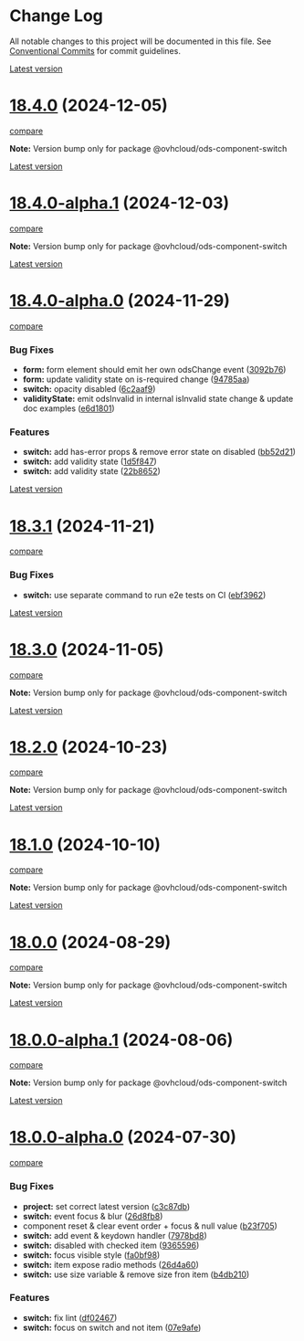 # Change Log

All notable changes to this project will be documented in this file.
See [Conventional Commits](https://conventionalcommits.org) for commit guidelines.

[Latest version](https://ovh.github.io/design-system/latest/?path=/docs/design-system-changelog--page)


# [18.4.0](https://ovh.github.io/design-system/v18.4.0/?path=/docs/design-system-changelog--page) (2024-12-05)
[compare](https://github.com/ovh/design-system/compare/v18.4.0-alpha.1...v18.4.0)

**Note:** Version bump only for package @ovhcloud/ods-component-switch





[Latest version](https://ovh.github.io/design-system/latest/?path=/docs/design-system-changelog--page)


# [18.4.0-alpha.1](https://ovh.github.io/design-system/v18.4.0-alpha.1/?path=/docs/design-system-changelog--page) (2024-12-03)
[compare](https://github.com/ovh/design-system/compare/v18.4.0-alpha.0...v18.4.0-alpha.1)

**Note:** Version bump only for package @ovhcloud/ods-component-switch







[Latest version](https://ovh.github.io/design-system/latest/?path=/docs/design-system-changelog--page)


# [18.4.0-alpha.0](https://ovh.github.io/design-system/v18.4.0-alpha.0/?path=/docs/design-system-changelog--page) (2024-11-29)
[compare](https://github.com/ovh/design-system/compare/v18.3.1...v18.4.0-alpha.0)

### Bug Fixes

* **form:** form element should emit her own odsChange event ([3092b76](https://github.com/ovh/design-system/commit/3092b768a559478804492869e2ada8a918fdb023))
* **form:** update validity state on is-required change ([94785aa](https://github.com/ovh/design-system/commit/94785aab08cdee61811ff3af823fd00ec46d53c1))
* **switch:** opacity disabled ([6c2aaf9](https://github.com/ovh/design-system/commit/6c2aaf9c5d1b496ca9a476d6b38b634100cfabd7))
* **validityState:** emit odsInvalid in internal isInvalid state change & update doc examples ([e6d1801](https://github.com/ovh/design-system/commit/e6d180176c14bfc3fbc3a2168a32380e878f19fc))


### Features

* **switch:** add has-error props & remove error state on disabled ([bb52d21](https://github.com/ovh/design-system/commit/bb52d2160d577883c3f975ba580950744a7b2836))
* **switch:** add validity state ([1d5f847](https://github.com/ovh/design-system/commit/1d5f847c161fda1dccadf00ec30a3fb0aa35ab75))
* **switch:** add validity state ([22b8652](https://github.com/ovh/design-system/commit/22b8652c3932c047c4fbd3e5fd7125212e2a3ca4))





[Latest version](https://ovh.github.io/design-system/latest/?path=/docs/design-system-changelog--page)


# [18.3.1](https://ovh.github.io/design-system/v18.3.1/?path=/docs/design-system-changelog--page) (2024-11-21)
[compare](https://github.com/ovh/design-system/compare/v18.3.0...v18.3.1)

### Bug Fixes

* **switch:** use separate command to run e2e tests on CI ([ebf3962](https://github.com/ovh/design-system/commit/ebf396281ad9f6e3a82ac8173a4f7d2a81802008))



[Latest version](https://ovh.github.io/design-system/latest/?path=/docs/design-system-changelog--page)


# [18.3.0](https://ovh.github.io/design-system/v18.3.0/?path=/docs/design-system-changelog--page) (2024-11-05)
[compare](https://github.com/ovh/design-system/compare/v18.2.0...v18.3.0)

**Note:** Version bump only for package @ovhcloud/ods-component-switch





[Latest version](https://ovh.github.io/design-system/latest/?path=/docs/design-system-changelog--page)


# [18.2.0](https://ovh.github.io/design-system/v18.2.0/?path=/docs/design-system-changelog--page) (2024-10-23)
[compare](https://github.com/ovh/design-system/compare/v18.1.0...v18.2.0)

**Note:** Version bump only for package @ovhcloud/ods-component-switch





[Latest version](https://ovh.github.io/design-system/latest/?path=/docs/design-system-changelog--page)


# [18.1.0](https://ovh.github.io/design-system/v18.1.0/?path=/docs/design-system-changelog--page) (2024-10-10)
[compare](https://github.com/ovh/design-system/compare/v18.0.0...v18.1.0)

**Note:** Version bump only for package @ovhcloud/ods-component-switch





[Latest version](https://ovh.github.io/design-system/latest/?path=/docs/design-system-changelog--page)


# [18.0.0](https://ovh.github.io/design-system/v18.0.0/?path=/docs/design-system-changelog--page) (2024-08-29)
[compare](https://github.com/ovh/design-system/compare/v18.0.0-alpha.1...v18.0.0)

**Note:** Version bump only for package @ovhcloud/ods-component-switch





[Latest version](https://ovh.github.io/design-system/latest/?path=/docs/design-system-changelog--page)


# [18.0.0-alpha.1](https://ovh.github.io/design-system/v18.0.0-alpha.1/?path=/docs/design-system-changelog--page) (2024-08-06)
[compare](https://github.com/ovh/design-system/compare/v18.0.0-alpha.0...v18.0.0-alpha.1)

**Note:** Version bump only for package @ovhcloud/ods-component-switch







[Latest version](https://ovh.github.io/design-system/latest/?path=/docs/design-system-changelog--page)


# [18.0.0-alpha.0](https://ovh.github.io/design-system/v18.0.0-alpha.0/?path=/docs/design-system-changelog--page) (2024-07-30)
[compare](https://github.com/ovh/design-system/compare/v17.2.2...v18.0.0-alpha.0)

### Bug Fixes

* **project:** set correct latest version ([c3c87db](https://github.com/ovh/design-system/commit/c3c87db50891e8da601bb89f22ed44ff56f71181))
* **switch:** event focus & blur ([26d8fb8](https://github.com/ovh/design-system/commit/26d8fb81b15f654615f795a83ebee9a3f222c61b))
* component reset & clear event order + focus & null value ([b23f705](https://github.com/ovh/design-system/commit/b23f7052d244d8ef33f7724f0a0c10063bf1995b))
* **switch:** add event & keydown handler ([7978bd8](https://github.com/ovh/design-system/commit/7978bd86aed8869dd40e8c974073d761002a48d6))
* **switch:** disabled with checked item ([9365596](https://github.com/ovh/design-system/commit/936559672c715e80408f7e6c2c233c7f3f14b5e8))
* **switch:** focus visible style ([fa0bf98](https://github.com/ovh/design-system/commit/fa0bf98e8168a3013120c67fe3a64392c538a1d2))
* **switch:** item expose radio methods ([26d4a60](https://github.com/ovh/design-system/commit/26d4a60eacec29f412fa3753dd2c830b3cddc756))
* **switch:** use size variable & remove size fron item ([b4db210](https://github.com/ovh/design-system/commit/b4db21004ce6821861a8b6a07157428bbfef524c))


### Features

* **switch:** fix lint ([df02467](https://github.com/ovh/design-system/commit/df024678f69e4b1a55a50e20280bea9c7bd51286))
* **switch:** focus on switch and not item ([07e9afe](https://github.com/ovh/design-system/commit/07e9afe31cb33b2f59cfe59522fc7b77ceba5d46))
